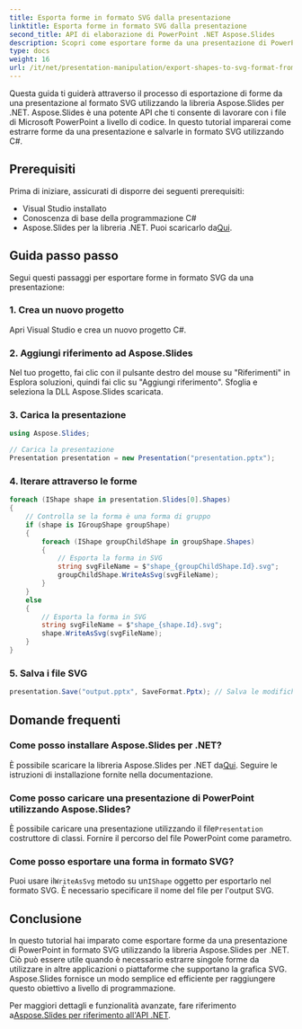 ```yaml
---
title: Esporta forme in formato SVG dalla presentazione
linktitle: Esporta forme in formato SVG dalla presentazione
second_title: API di elaborazione di PowerPoint .NET Aspose.Slides
description: Scopri come esportare forme da una presentazione di PowerPoint in formato SVG utilizzando Aspose.Slides per .NET. Guida passo passo con codice sorgente incluso. Estrai in modo efficiente forme per varie applicazioni.
type: docs
weight: 16
url: /it/net/presentation-manipulation/export-shapes-to-svg-format-from-presentation/
---
```

Questa guida ti guiderà attraverso il processo di esportazione di forme da una presentazione al formato SVG utilizzando la libreria Aspose.Slides per .NET. Aspose.Slides è una potente API che ti consente di lavorare con i file di Microsoft PowerPoint a livello di codice. In questo tutorial imparerai come estrarre forme da una presentazione e salvarle in formato SVG utilizzando C#.

## Prerequisiti

Prima di iniziare, assicurati di disporre dei seguenti prerequisiti:

- Visual Studio installato
- Conoscenza di base della programmazione C#
-  Aspose.Slides per la libreria .NET. Puoi scaricarlo da[Qui](https://releases.aspose.com/slides/net/).

## Guida passo passo

Segui questi passaggi per esportare forme in formato SVG da una presentazione:

### 1. Crea un nuovo progetto

Apri Visual Studio e crea un nuovo progetto C#.

### 2. Aggiungi riferimento ad Aspose.Slides

Nel tuo progetto, fai clic con il pulsante destro del mouse su "Riferimenti" in Esplora soluzioni, quindi fai clic su "Aggiungi riferimento". Sfoglia e seleziona la DLL Aspose.Slides scaricata.

### 3. Carica la presentazione

```csharp
using Aspose.Slides;

// Carica la presentazione
Presentation presentation = new Presentation("presentation.pptx");
```

### 4. Iterare attraverso le forme

```csharp
foreach (IShape shape in presentation.Slides[0].Shapes)
{
    // Controlla se la forma è una forma di gruppo
    if (shape is IGroupShape groupShape)
    {
        foreach (IShape groupChildShape in groupShape.Shapes)
        {
            // Esporta la forma in SVG
            string svgFileName = $"shape_{groupChildShape.Id}.svg";
            groupChildShape.WriteAsSvg(svgFileName);
        }
    }
    else
    {
        // Esporta la forma in SVG
        string svgFileName = $"shape_{shape.Id}.svg";
        shape.WriteAsSvg(svgFileName);
    }
}
```

### 5. Salva i file SVG

```csharp
presentation.Save("output.pptx", SaveFormat.Pptx); // Salva le modifiche alla presentazione
```

## Domande frequenti

### Come posso installare Aspose.Slides per .NET?

 È possibile scaricare la libreria Aspose.Slides per .NET da[Qui](https://releases.aspose.com/slides/net/). Seguire le istruzioni di installazione fornite nella documentazione.

### Come posso caricare una presentazione di PowerPoint utilizzando Aspose.Slides?

 È possibile caricare una presentazione utilizzando il file`Presentation` costruttore di classi. Fornire il percorso del file PowerPoint come parametro.

### Come posso esportare una forma in formato SVG?

 Puoi usare il`WriteAsSvg` metodo su un`IShape` oggetto per esportarlo nel formato SVG. È necessario specificare il nome del file per l'output SVG.

## Conclusione

In questo tutorial hai imparato come esportare forme da una presentazione di PowerPoint in formato SVG utilizzando la libreria Aspose.Slides per .NET. Ciò può essere utile quando è necessario estrarre singole forme da utilizzare in altre applicazioni o piattaforme che supportano la grafica SVG. Aspose.Slides fornisce un modo semplice ed efficiente per raggiungere questo obiettivo a livello di programmazione.

 Per maggiori dettagli e funzionalità avanzate, fare riferimento a[Aspose.Slides per riferimento all'API .NET](https://reference.aspose.com/slides/net/).